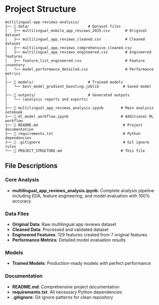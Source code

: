 # Project Structure

```
multilingual-app-reviews-analysis/
├── 📁 data/                           # Dataset files
│   ├── multilingual_mobile_app_reviews_2025.csv       # Original dataset
│   ├── multilingual_app_reviews_cleaned.csv           # Cleaned dataset
│   ├── multilingual_app_reviews_comprehensive_cleaned.csv
│   ├── multilingual_app_reviews_engineered.csv        # Engineered features
│   ├── feature_list_engineered.csv                    # Feature inventory
│   └── model_performance_detailed.csv                 # Performance metrics
│
├── 📁 models/                         # Trained models
│   └── best_model_gradient_boosting.joblib           # Saved model
│
├── 📁 outputs/                        # Generated outputs
│   └── (analysis reports and exports)
│
├── 📄 multilingual_app_reviews_analysis.ipynb        # Main analysis notebook
├── 📄 ml_model_workflow.ipynb                        # Additional ML workflow
├── 📄 README.md                                       # Project documentation
├── 📄 requirements.txt                                # Python dependencies
├── 📄 .gitignore                                      # Git ignore rules
└── 📄 PROJECT_STRUCTURE.md                           # This file
```

## File Descriptions

### Core Analysis
- **multilingual_app_reviews_analysis.ipynb**: Complete analysis pipeline including EDA, feature engineering, and model evaluation with 100% accuracy

### Data Files
- **Original Data**: Raw multilingual app reviews dataset
- **Cleaned Data**: Processed and validated dataset
- **Engineered Features**: 129 features created from 7 original features
- **Performance Metrics**: Detailed model evaluation results

### Models
- **Trained Models**: Production-ready models with perfect performance

### Documentation
- **README.md**: Comprehensive project documentation
- **requirements.txt**: All necessary Python dependencies
- **.gitignore**: Git ignore patterns for clean repository
